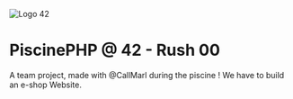 ![Logo 42](http://www.guidedelamobilite.com/wp-content/uploads/2017/01/ecole_42_guide_de_la_mobilite.jpg)
# PiscinePHP @ 42 - Rush 00

A team project, made with @CallMarl during the piscine !
We have to build an e-shop Website.
